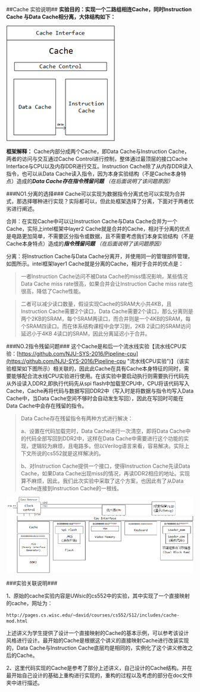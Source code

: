 ##Cache 实验说明##
**实验目的：实现一个二路组相连Cache，同时Instruction Cache 与Data Cache相分离，大体结构如下：**

![cache框架](https://github.com/Paraoia/CS-Cache/blob/master/pic/cache%E6%A1%86%E6%9E%B6.png)

**框架解释：**
Cache内部分成两个Cache，即Data Cache与Instruction Cache，两者的访问与交互通过Cache Control进行控制，整体通过最顶层的接口Cache Interface与CPU以及内存DDR进行交互。Instruction Cache除了从内存DDR读入指令，也可以从Data Cache读入指令，因为本身实验结构（不是Cache本身特点）造成的***Data Cache存在指令残留问题*** *（在后面说明了该问题原因）*


###NO1.分离的选择###
Cache可以实现为数据指令分离式也可以实现为合并式，那选择哪种进行实现？实际都可以，但此处框架选择了分离，下面对于两者优劣进行阐述。
 
合并：在实现Cache中可以让Instruction Cache与Data Cache合并为一个Cache，实际上intel框架中layer2 Cache就是合并的Cache，相对于分离的优点是电路更加简单，不需要区分指令或数据，且不需要考虑我们本身实验结构（不是Cache本身特点）造成的***指令残留问题*** *（在后面说明了该问题原因）*

分离：将Instruction Cache与Data Cache分离开，并使用同一的管理部件管理，如图所示。intel框架layer1 Cache就是分离的Cache，相对于合并的优点是：
>一者Instruction Cache访问不被Data Cache的miss情况影响，某些情况Data Cache miss rate很高，如果合并会让Instruction Cache miss rate也很高，降低了Cache性能。

>二者可以减少读口数量，假设实现Cache的SRAM大小共4KB，且Instruction Cache需要2个读口，Data Cache需要2个读口，那么分离则是两个2KB的SRAM，每个SRAM两读口，而合并则是一个4KB的SRAM，每个SRAM四读口。而在体系结构课程中会学习到，2KB 2读口的SRAM访问延迟小于4KB 4读口的SRAM，因此分离延迟小于合并。


###NO.2指令残留问题###
这个Cache是和后一个流水线实验【流水线CPU实验：[https://github.com/NJU-SYS-2016/Pipeline-cpu](https://github.com/NJU-SYS-2016/Pipeline-cpu "流水线CPU实验")】（该实验框架如下图所示）相关联的，因此此Cache在具有Cache本身特征的同时，需要能够配合流水线CPU实验进行使用。在该实验中要启动执行则需要执行代码先从外设读入DDR2,即执行代码先从spi flash中加载至CPU中，CPU将该代码写入Cache，Cache再将代码与数据写回DDR2中（写入时是将数据与指令均写入Data Cache中，当Data Cache空间不够时会自动发生写回），因此在写回时可能在Data Cache中会存在残留的指令。
>
>Data Cache存在残留指令有两种方式进行解决：
>
>a、设置在代码加载完时，Data Cache进行一次清空，即将Data Cache中的代码全部写回到DDR2中，这样在Data Cache中需要进行这个功能的实现，逻辑较为麻烦，且电路多。但以Verilog语言来看，容易解决。实际上下文所说的cs552就是这样解决的。
>
>b、对Instruction Cache提供一个接口，使得Instruction Cache先读Data Cache，如果Data Cache出现miss的情况，再读DDR2相应的地址。实现算不麻烦，因此，我们此次实验中采取了这个方案，也因此有了从Data Cache连接到Instruction Cache的一根线。


![流水线CPU总框架.png](https://github.com/Paraoia/CS-Cache/blob/master/pic/%E6%B5%81%E6%B0%B4%E7%BA%BFCPU%E6%80%BB%E6%A1%86%E6%9E%B6.png)




###实验关联说明###

1、原始的cache实验内容是UWsic的cs552中的实验，其中实现了一个直接映射的cache，网址为：

	http://pages.cs.wisc.edu/~david/courses/cs552/S12/includes/cache-mod.html

上述讲义为学生提供了设计一个直接映射的Cache的基本示例，可以参考该设计风格进行设计。最开始的Cache是根据这个讲义的直接映射Cache进行改装实现的，Data Cache与Instruction Cache底层均是相同的，实例化了这个讲义修改之后的Cache。


2、这里代码实现的Cache是参考了部分上述讲义，自己设计的Cache结构。并在最开始自己设计的基础上重构进行实现的，重构的过程以及考虑的部分在doc文件夹中进行描述。

